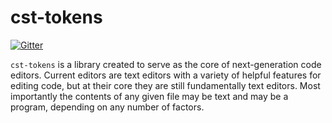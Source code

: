 # cst-tokens

[![Gitter](https://badges.gitter.im/cst-tokens/community.svg)](https://gitter.im/cst-tokens/community?utm_source=badge&utm_medium=badge&utm_campaign=pr-badge)

`cst-tokens` is a library created to serve as the core of next-generation code editors. Current editors are text editors with a variety of helpful features for editing code, but at their core they are still fundamentally text editors. Most importantly the contents of any given file may be text and may be a program, depending on any number of factors.
